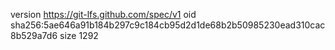 version https://git-lfs.github.com/spec/v1
oid sha256:5ae646a91b184b297c9c184cb95d2d1de68b2b50985230ead310cac8b529a7d6
size 1292
